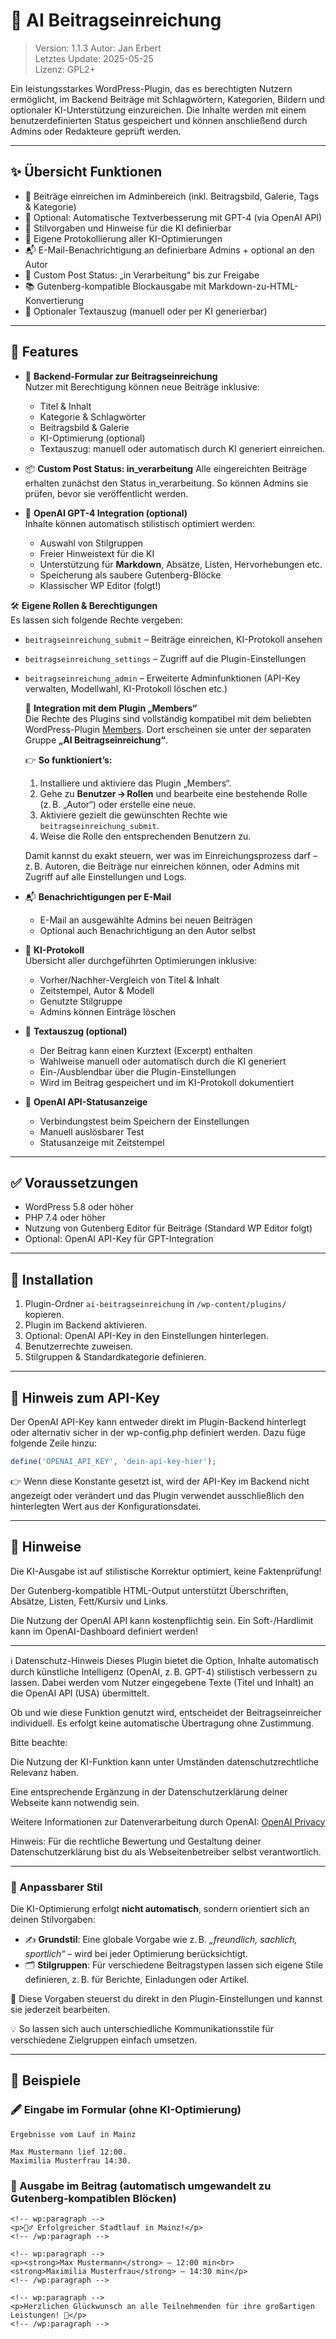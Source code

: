 # 🧠 AI Beitragseinreichung

> Version: 1.1.3
> Autor: Jan Erbert  
> Letztes Update: 2025-05-25  
> Lizenz: GPL2+

Ein leistungsstarkes WordPress-Plugin, das es berechtigten Nutzern ermöglicht, im Backend Beiträge mit Schlagwörtern, Kategorien, Bildern und optionaler KI-Unterstützung einzureichen. Die Inhalte werden mit einem benutzerdefinierten Status gespeichert und können anschließend durch Admins oder Redakteure geprüft werden.

---

## ✨ Übersicht Funktionen

- 📝 Beiträge einreichen im Adminbereich (inkl. Beitragsbild, Galerie, Tags & Kategorie)
- 🧠 Optional: Automatische Textverbesserung mit GPT-4 (via OpenAI API)
- 🔧 Stilvorgaben und Hinweise für die KI definierbar
- 💬 Eigene Protokollierung aller KI-Optimierungen
- 📬 E-Mail-Benachrichtigung an definierbare Admins + optional an den Autor
- 🔐 Custom Post Status: „in Verarbeitung“ bis zur Freigabe
- 📚 Gutenberg-kompatible Blockausgabe mit Markdown-zu-HTML-Konvertierung
- 🧾 Optionaler Textauszug (manuell oder per KI generierbar)

---

## 🔧 Features

- 📝 **Backend-Formular zur Beitragseinreichung**  
  Nutzer mit Berechtigung können neue Beiträge inklusive:
  - Titel & Inhalt
  - Kategorie & Schlagwörter
  - Beitragsbild & Galerie
  - KI-Optimierung (optional)
  - Textauszug: manuell oder automatisch durch KI generiert
    einreichen.

- 📦 **Custom Post Status: in_verarbeitung**
  Alle eingereichten Beiträge erhalten zunächst den Status in_verarbeitung. So können Admins sie prüfen, bevor sie veröffentlicht werden.

- 🤖 **OpenAI GPT-4 Integration (optional)**  
  Inhalte können automatisch stilistisch optimiert werden:
  - Auswahl von Stilgruppen
  - Freier Hinweistext für die KI
  - Unterstützung für **Markdown**, Absätze, Listen, Hervorhebungen etc.
  - Speicherung als saubere Gutenberg-Blöcke
  - Klassischer WP Editor (folgt!)

🛠️ **Eigene Rollen & Berechtigungen**  
Es lassen sich folgende Rechte vergeben:

- `beitragseinreichung_submit` – Beiträge einreichen, KI-Protokoll ansehen  
- `beitragseinreichung_settings` – Zugriff auf die Plugin-Einstellungen  
- `beitragseinreichung_admin` – Erweiterte Adminfunktionen (API-Key verwalten, Modellwahl, KI-Protokoll löschen etc.)

    🔐 **Integration mit dem Plugin „Members“**  
    Die Rechte des Plugins sind vollständig kompatibel mit dem beliebten WordPress-Plugin [Members](https://de.wordpress.org/plugins/members/). Dort erscheinen sie unter der separaten Gruppe **„AI Beitragseinreichung“**.

    👉 **So funktioniert’s:**
    1. Installiere und aktiviere das Plugin „Members“.
    2. Gehe zu **Benutzer → Rollen** und bearbeite eine bestehende Rolle (z. B. „Autor“) oder erstelle eine neue.
    3. Aktiviere gezielt die gewünschten Rechte wie `beitragseinreichung_submit`.
    4. Weise die Rolle den entsprechenden Benutzern zu.

    Damit kannst du exakt steuern, wer was im Einreichungsprozess darf – z. B. Autoren, die Beiträge nur einreichen können, oder Admins mit Zugriff auf alle Einstellungen und Logs.

- 📬 **Benachrichtigungen per E-Mail**  
  - E-Mail an ausgewählte Admins bei neuen Beiträgen
  - Optional auch Benachrichtigung an den Autor selbst

- 📑 **KI-Protokoll**  
  Übersicht aller durchgeführten Optimierungen inklusive:
  - Vorher/Nachher-Vergleich von Titel & Inhalt
  - Zeitstempel, Autor & Modell
  - Genutzte Stilgruppe
  - Admins können Einträge löschen

- 🧾 **Textauszug (optional)**  
  - Der Beitrag kann einen Kurztext (Excerpt) enthalten  
  - Wahlweise manuell oder automatisch durch die KI generiert  
  - Ein-/Ausblendbar über die Plugin-Einstellungen  
  - Wird im Beitrag gespeichert und im KI-Protokoll dokumentiert

- 📶 **OpenAI API-Statusanzeige**  
  - Verbindungstest beim Speichern der Einstellungen
  - Manuell auslösbarer Test
  - Statusanzeige mit Zeitstempel

---

## ✅ Voraussetzungen

- WordPress 5.8 oder höher
- PHP 7.4 oder höher
- Nutzung von Gutenberg Editor für Beiträge (Standard WP Editor folgt)
- Optional: OpenAI API-Key für GPT-Integration

---

## 🚀 Installation

1. Plugin-Ordner `ai-beitragseinreichung` in `/wp-content/plugins/` kopieren.
2. Plugin im Backend aktivieren.
3. Optional: OpenAI API-Key in den Einstellungen hinterlegen.
4. Benutzerrechte zuweisen.
5. Stilgruppen & Standardkategorie definieren.


---

## 🔐 Hinweis zum API-Key

Der OpenAI API-Key kann entweder direkt im Plugin-Backend hinterlegt oder alternativ sicher in der wp-config.php definiert werden.
Dazu füge folgende Zeile hinzu:

```php
define('OPENAI_API_KEY', 'dein-api-key-hier');
```

👉 Wenn diese Konstante gesetzt ist, wird der API-Key im Backend nicht angezeigt oder verändert und das Plugin verwendet ausschließlich den hinterlegten Wert aus der Konfigurationsdatei.

---

## 📌 Hinweise

Die KI-Ausgabe ist auf stilistische Korrektur optimiert, keine Faktenprüfung!

Der Gutenberg-kompatible HTML-Output unterstützt Überschriften, Absätze, Listen, Fett/Kursiv und Links.

Die Nutzung der OpenAI API kann kostenpflichtig sein. Ein Soft-/Hardlimit kann im OpenAI-Dashboard definiert werden!

---

ℹ️ Datenschutz-Hinweis
Dieses Plugin bietet die Option, Inhalte automatisch durch künstliche Intelligenz (OpenAI, z. B. GPT-4) stilistisch verbessern zu lassen. Dabei werden vom Nutzer eingegebene Texte (Titel und Inhalt) an die OpenAI API (USA) übermittelt.

Ob und wie diese Funktion genutzt wird, entscheidet der Beitragseinreicher individuell. Es erfolgt keine automatische Übertragung ohne Zustimmung.

Bitte beachte:

Die Nutzung der KI-Funktion kann unter Umständen datenschutzrechtliche Relevanz haben.

Eine entsprechende Ergänzung in der Datenschutzerklärung deiner Webseite kann notwendig sein.

Weitere Informationen zur Datenverarbeitung durch OpenAI: [OpenAI Privacy](https://openai.com/privacy)

Hinweis: Für die rechtliche Bewertung und Gestaltung deiner Datenschutzerklärung bist du als Webseitenbetreiber selbst verantwortlich.

---

### 🎨 Anpassbarer Stil

Die KI-Optimierung erfolgt **nicht automatisch**, sondern orientiert sich an deinen Stilvorgaben:

- ✍️ **Grundstil**: Eine globale Vorgabe wie z. B. _„freundlich, sachlich, sportlich“_ – wird bei jeder Optimierung berücksichtigt.
- 🗂️ **Stilgruppen**: Für verschiedene Beitragstypen lassen sich eigene Stile definieren, z. B. für Berichte, Einladungen oder Artikel.

🔧 Diese Vorgaben steuerst du direkt in den Plugin-Einstellungen und kannst sie jederzeit bearbeiten.

💡 So lassen sich auch unterschiedliche Kommunikationsstile für verschiedene Zielgruppen einfach umsetzen.

---

## 📘 Beispiele

### 🖋️ Eingabe im Formular (ohne KI-Optimierung)

```text
Ergebnisse vom Lauf in Mainz

Max Mustermann lief 12:00.  
Maximilia Musterfrau 14:30.
```

### 🧱 Ausgabe im Beitrag (automatisch umgewandelt zu Gutenberg-kompatiblen Blöcken)

```text
<!-- wp:paragraph -->
<p>🏃‍♂️ Erfolgreicher Stadtlauf in Mainz!</p>
<!-- /wp:paragraph -->

<!-- wp:paragraph -->
<p><strong>Max Mustermann</strong> – 12:00 min<br>
<strong>Maximilia Musterfrau</strong> – 14:30 min</p>
<!-- /wp:paragraph -->

<!-- wp:paragraph -->
<p>Herzlichen Glückwunsch an alle Teilnehmenden für ihre großartigen Leistungen! 🎉</p>
<!-- /wp:paragraph -->
```

